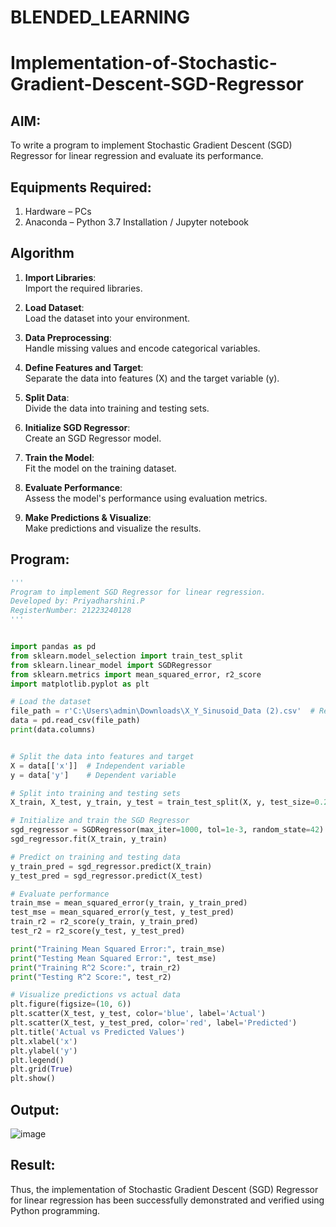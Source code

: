 # BLENDED_LEARNING
# Implementation-of-Stochastic-Gradient-Descent-SGD-Regressor

## AIM:
To write a program to implement Stochastic Gradient Descent (SGD) Regressor for linear regression and evaluate its performance.

## Equipments Required:
1. Hardware – PCs
2. Anaconda – Python 3.7 Installation / Jupyter notebook

## Algorithm
1. **Import Libraries**:  
   Import the required libraries.

2. **Load Dataset**:  
   Load the dataset into your environment.

3. **Data Preprocessing**:  
   Handle missing values and encode categorical variables.

4. **Define Features and Target**:  
   Separate the data into features (X) and the target variable (y).

5. **Split Data**:  
   Divide the data into training and testing sets.

6. **Initialize SGD Regressor**:  
   Create an SGD Regressor model.

7. **Train the Model**:  
   Fit the model on the training dataset.

8. **Evaluate Performance**:  
   Assess the model's performance using evaluation metrics.

9. **Make Predictions & Visualize**:  
   Make predictions and visualize the results.

## Program:
```python
'''
Program to implement SGD Regressor for linear regression.
Developed by: Priyadharshini.P
RegisterNumber: 21223240128
'''


import pandas as pd
from sklearn.model_selection import train_test_split
from sklearn.linear_model import SGDRegressor
from sklearn.metrics import mean_squared_error, r2_score
import matplotlib.pyplot as plt

# Load the dataset
file_path = r'C:\Users\admin\Downloads\X_Y_Sinusoid_Data (2).csv'  # Replace with the actual file path
data = pd.read_csv(file_path)
print(data.columns)


# Split the data into features and target
X = data[['x']]  # Independent variable
y = data['y']    # Dependent variable

# Split into training and testing sets
X_train, X_test, y_train, y_test = train_test_split(X, y, test_size=0.2, random_state=42)

# Initialize and train the SGD Regressor
sgd_regressor = SGDRegressor(max_iter=1000, tol=1e-3, random_state=42)
sgd_regressor.fit(X_train, y_train)

# Predict on training and testing data
y_train_pred = sgd_regressor.predict(X_train)
y_test_pred = sgd_regressor.predict(X_test)

# Evaluate performance
train_mse = mean_squared_error(y_train, y_train_pred)
test_mse = mean_squared_error(y_test, y_test_pred)
train_r2 = r2_score(y_train, y_train_pred)
test_r2 = r2_score(y_test, y_test_pred)

print("Training Mean Squared Error:", train_mse)
print("Testing Mean Squared Error:", test_mse)
print("Training R^2 Score:", train_r2)
print("Testing R^2 Score:", test_r2)

# Visualize predictions vs actual data
plt.figure(figsize=(10, 6))
plt.scatter(X_test, y_test, color='blue', label='Actual')
plt.scatter(X_test, y_test_pred, color='red', label='Predicted')
plt.title('Actual vs Predicted Values')
plt.xlabel('x')
plt.ylabel('y')
plt.legend()
plt.grid(True)
plt.show()

```

## Output:
![image](https://github.com/user-attachments/assets/e4de9c85-8719-4681-beab-5b940b5df623)





## Result:
Thus, the implementation of Stochastic Gradient Descent (SGD) Regressor for linear regression has been successfully demonstrated and verified using Python programming.
